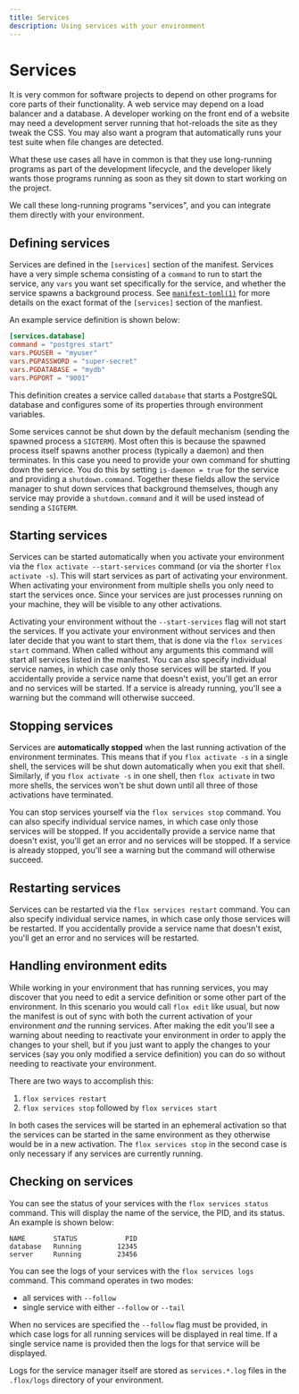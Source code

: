 ```yaml
---
title: Services
description: Using services with your environment
---
```


# Services

It is very common for software projects to depend on other programs for core
parts of their functionality.
A web service may depend on a load balancer and a database.
A developer working on the front end of a website may need a development server
running that hot-reloads the site as they tweak the CSS.
You may also want a program that automatically runs your test suite when file
changes are detected.

What these use cases all have in common is that they use long-running programs
as part of the development lifecycle,
and the developer likely wants those programs running as soon as they sit down
to start working on the project.

We call these long-running programs "services",
and you can integrate them directly with your environment.

## Defining services

Services are defined in the `[services]` section of the manifest.
Services have a very simple schema consisting of a `command` to run to start
the service,
any `vars` you want set specifically for the service,
and whether the service spawns a background process.
See [`manifest-toml(1)`](../reference/command-reference/manifest.toml.md) for
more details on the exact format of the `[services]` section of the manfiest.

An example service definition is shown below:

```toml
[services.database]
command = "postgres start"
vars.PGUSER = "myuser"
vars.PGPASSWORD = "super-secret"
vars.PGDATABASE = "mydb"
vars.PGPORT = "9001"
```

This definition creates a service called `database` that starts a PostgreSQL
database and configures some of its properties through environment variables.

Some services cannot be shut down by the default mechanism
(sending the spawned process a `SIGTERM`).
Most often this is because the spawned process itself spawns another process
(typically a daemon) and then terminates.
In this case you need to provide your own command for shutting down the
service.
You do this by setting `is-daemon = true` for the service and providing a
`shutdown.command`.
Together these fields allow the service manager to shut down services that
background themselves,
though any service may provide a `shutdown.command` and it will be used
instead of sending a `SIGTERM`.

## Starting services

Services can be started automatically when you activate your environment via
the `flox activate --start-services` command
(or via the shorter `flox activate -s`).
This will start services as part of activating your environment.
When activating your environment from multiple shells you only need to start
the services once.
Since your services are just processes running on your machine,
they will be visible to any other activations.

Activating your environment without the `--start-services` flag will not start
the services.
If you activate your environment without services and then later decide that
you want to start them, that is done via the `flox services start` command.
When called without any arguments this command will start all services listed
in the manifest.
You can also specify individual service names,
in which case only those services will be started.
If you accidentally provide a service name that doesn't exist,
you'll get an error and no services will be started.
If a service is already running,
you'll see a warning but the command will otherwise succeed.

## Stopping services

Services are **automatically stopped** when the last running activation of the
environment terminates.
This means that if you `flox activate -s` in a single shell,
the services will be shut down automatically when you exit that shell.
Similarly, if you `flox activate -s` in one shell, then `flox activate` in two
more shells,
the services won't be shut down until all three of those activations have
terminated.

You can stop services yourself via the `flox services stop` command.
You can also specify individual service names,
in which case only those services will be stopped.
If you accidentally provide a service name that doesn't exist,
you'll get an error and no services will be stopped.
If a service is already stopped,
you'll see a warning but the command will otherwise succeed.

## Restarting services

Services can be restarted via the `flox services restart` command.
You can also specify individual service names,
in which case only those services will be restarted.
If you accidentally provide a service name that doesn't exist,
you'll get an error and no services will be restarted.

## Handling environment edits

While working in your environment that has running services,
you may discover that you need to edit a service definition or some other part
of the environment.
In this scenario you would call `flox edit` like usual,
but now the manifest is out of sync with both the current activation of your
environment _and_ the running services.
After making the edit you'll see a warning about needing to reactivate your
environment in order to apply the changes to your shell,
but if you just want to apply the changes to your services
(say you only modified a service definition)
you can do so without needing to reactivate your environment.

There are two ways to accomplish this:

1. `flox services restart`
2. `flox services stop` followed by `flox services start`

In both cases the services will be started in an ephemeral activation so that
the services can be started in the same environment as they otherwise would be
in a new activation.
The `flox services stop` in the second case is only necessary if any services
are currently running.

## Checking on services

You can see the status of your services with the `flox services status`
command.
This will display the name of the service, the PID, and its status.
An example is shown below:

```console
NAME       STATUS            PID
database   Running         12345
server     Running         23456
```

You can see the logs of your services with the `flox services logs` command.
This command operates in two modes:

- all services with `--follow`
- single service with either `--follow` or `--tail`

When no services are specified the `--follow` flag must be provided,
in which case logs for all running services will be displayed in real time.
If a single service name is provided then the logs for that service will be
displayed.

Logs for the service manager itself are stored as `services.*.log` files in the
`.flox/logs` directory of your environment.
